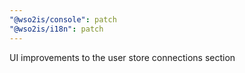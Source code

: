 ```yaml
---
"@wso2is/console": patch
"@wso2is/i18n": patch
---
```


UI improvements to the user store connections section
